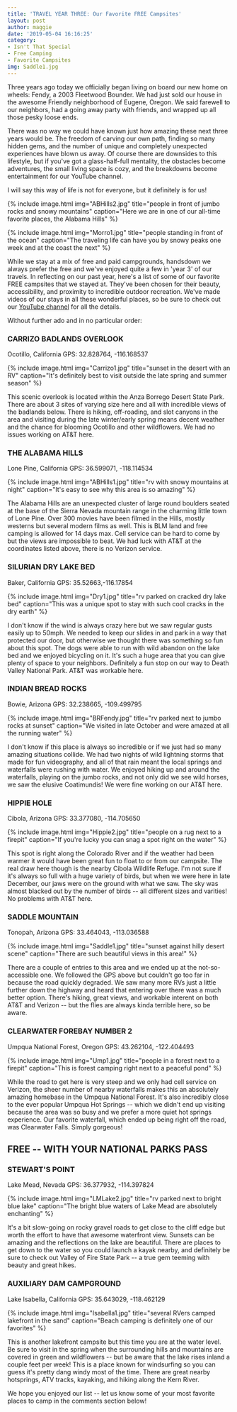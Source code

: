 ```yaml
---
title: 'TRAVEL YEAR THREE: Our Favorite FREE Campsites'
layout: post
author: maggie
date: '2019-05-04 16:16:25'
category:
- Isn't That Special
- Free Camping
- Favorite Campsites
img: Saddle1.jpg
---
```


Three years ago today we officially began living on board our new home on wheels: Fendy, a 2003 Fleetwood Bounder. We had just sold our house in the awesome Friendly neighborhood of Eugene, Oregon. We said farewell to our neighbors, had a going away party with friends, and wrapped up all those pesky loose ends.

There was no way we could have known just how amazing these next three years would be. The freedom of carving our own path, finding so many hidden gems, and the number of unique and completely unexpected experiences have blown us away. Of course there are downsides to this lifestyle, but if you've got a glass-half-full mentality, the obstacles become adventures, the small living space is cozy, and the breakdowns become entertainment for our YouTube channel.

I will say this way of life is not for everyone, but it definitely is for us!

{% include image.html img="ABHills2.jpg" title="people in front of jumbo rocks and snowy mountains" caption="Here we are in one of our all-time favorite places, the Alabama Hills" %}

{% include image.html img="Morro1.jpg" title="people standing in front of the ocean" caption="The traveling life can have you by snowy peaks one week and at the coast the next" %}


While we stay at a mix of free and paid campgrounds, handsdown we always prefer the free and we've enjoyed quite a few in 'year 3' of our travels. In reflecting on our past year, here's a list of some of our favorite FREE campsites that we stayed at. They've been chosen for their beauty, accessibility, and proximity to incredible outdoor recreation. We've made videos of our stays in all these wonderful places, so be sure to check out our [YouTube channel](http://www.youtube.com/wanderlandtravelers) for all the details.

Without further ado and in no particular order:

### CARRIZO BADLANDS OVERLOOK
Ocotillo, California
GPS: 32.828764, -116.168537


{% include image.html img="Carrizo1.jpg" title="sunset in the desert with an RV" caption="It's definitely best to visit outside the late spring and summer season" %}

This scenic overlook is located within the Anza Borrego Desert State Park. There are about 3 sites of varying size here and all with incredible views of the badlands below. There is hiking, off-roading, and slot canyons in the area and visiting during the late winter/early spring means decent weather and the chance for blooming Ocotillo and other wildflowers. We had no issues working on AT&T here.

### THE ALABAMA HILLS
Lone Pine, California
GPS: 36.599071, -118.114534

{% include image.html img="ABHills1.jpg" title="rv with snowy mountains at night" caption="It's easy to see why this area is so amazing" %}

The Alabama Hills are an unexpected cluster of large round boulders seated at the base of the Sierra Nevada mountain range in the charming little town of Lone Pine.  Over 300 movies have been filmed in the Hills, mostly westerns but several modern films as well. This is BLM land and free camping is allowed for 14 days max. Cell service can be hard to come by but the views are impossible to beat. We had luck with AT&T at the coordinates listed above, there is no Verizon service.

### SILURIAN DRY LAKE BED
Baker, California
GPS: 35.52663,-116.17854

{% include image.html img="Dry1.jpg" title="rv parked on cracked dry lake bed" caption="This was a unique spot to stay with such cool cracks in the dry earth" %}

I don't know if the wind is always crazy here but we saw regular gusts easily up to 50mph. We needed to keep our slides in and park in a way that protected our door, but otherwise we thought there was something so fun about this spot. The dogs were able to run with wild abandon on the lake bed and we enjoyed bicycling on it. It's such a huge area that you can give plenty of space to your neighbors. Definitely a fun stop on our way to Death Valley National Park. AT&T was workable here.

### INDIAN BREAD ROCKS
Bowie, Arizona
GPS: 32.238665, -109.499795

{% include image.html img="BRFendy.jpg" title="rv parked next to jumbo rocks at sunset" caption="We visited in late October and were amazed at all the running water" %}

I don't know if this place is always so incredible or if we just had so many amazing situations collide. We had two nights of wild lightning storms that made for fun videography, and all of that rain meant the local springs and waterfalls were rushing with water. We enjoyed hiking up and around the waterfalls, playing on the jumbo rocks, and not only did we see wild horses, we saw the elusive Coatimundis! We were fine working on our AT&T here.

### HIPPIE HOLE
Cibola, Arizona
GPS: 33.377080, -114.705650

{% include image.html img="Hippie2.jpg" title="people on a rug next to a firepit" caption="If you're lucky you can snag a spot right on the water" %}

This spot is right along the Colorado River and if the weather had been warmer it would have been great fun to float to or from our campsite. The real draw here though is the nearby Cibola Wildlife Refuge. I'm not sure if it's always so full with a huge variety of birds, but when we were here in late December, our jaws were on the ground with what we saw. The sky was almost blacked out by the number of birds -- all different sizes and varities! No problems with AT&T here.

### SADDLE MOUNTAIN
Tonopah, Arizona
GPS: 33.464043, -113.036588

{% include image.html img="Saddle1.jpg" title="sunset against hilly desert scene" caption="There are such beautiful views in this area!" %}

There are a couple of entries to this area and we ended up at the not-so-accessible one. We followed the GPS above but couldn't go too far in because the road quickly degraded. We saw many more RVs just a little further down the highway and heard that entering over there was a much better option. There's hiking, great views, and workable interent on both AT&T and Verizon -- but the flies are always kinda terrible here, so be aware.

### CLEARWATER FOREBAY NUMBER 2
Umpqua National Forest, Oregon
GPS: 43.262104, -122.404493

{% include image.html img="Ump1.jpg" title="people in a forest next to a firepit" caption="This is forest camping right next to a peaceful pond" %}

While the road to get here is very steep and we only had cell service on Verizon, the sheer number of nearby waterfalls makes this an absolutely amazing homebase in the Umpqua National Forest.  It's also incredibly close to the ever popular Umpqua Hot Springs -- which we didn't end up visiting because the area was so busy and we prefer a more quiet hot springs experience. Our favorite waterfall, which ended up being right off the road, was Clearwater Falls. Simply gorgeous!

## FREE -- WITH YOUR NATIONAL PARKS PASS

### STEWART'S POINT
Lake Mead, Nevada
GPS: 36.377932, -114.397824

{% include image.html img="LMLake2.jpg" title="rv parked next to bright blue lake" caption="The bright blue waters of Lake Mead are absolutely enchanting" %}

It's a bit slow-going on rocky gravel roads to get close to the cliff edge but worth the effort to have that awesome waterfront view. Sunsets can be amazing and the reflections on the lake are beautiful. There are places to get down to the water so you could launch a kayak nearby, and definitely be sure to check out Valley of Fire State Park -- a true gem teeming with beauty and great hikes.

### AUXILIARY DAM CAMPGROUND
Lake Isabella, California
GPS: 35.643029, -118.462129

{% include image.html img="Isabella1.jpg" title="several RVers camped lakefront in the sand" caption="Beach camping is definitely one of our favorites" %}

This is another lakefront campsite but this time you are at the water level. Be sure to visit in the spring when the surrounding hills and mountains are covered in green and wildflowers -- but be aware that the lake rises inland a couple feet per week! This is a place known for windsurfing so you can guess it's pretty dang windy most of the time. There are great nearby hotsprings, ATV tracks, kayaking, and hiking along the Kern River.

 We hope you enjoyed our list -- let us know some of your most favorite places to camp in the comments section below!